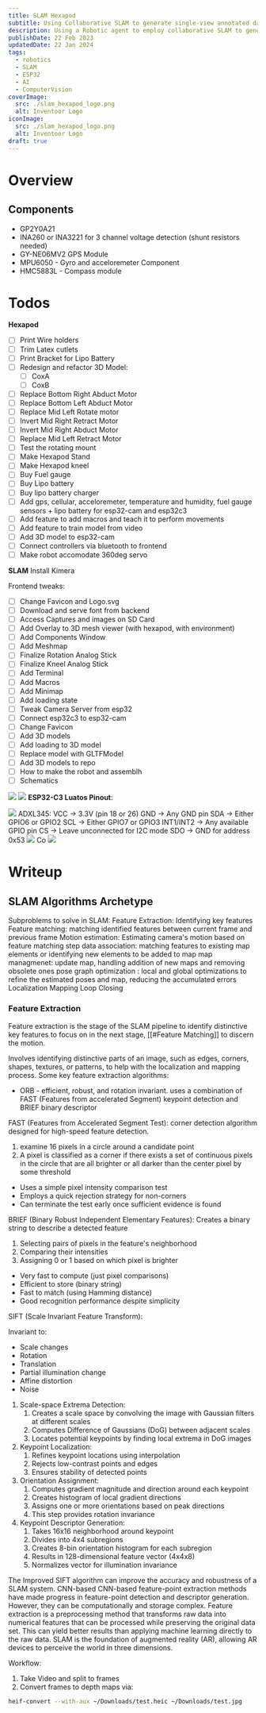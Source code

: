 ```yaml
---
title: SLAM Hexapod
subtitle: Using Collaborative SLAM to generate single-view annotated datasets
description: Using a Robotic agent to employ collaborative SLAM to generate annotated 3D datasets for use in single-view model training
publishDate: 22 Feb 2023
updatedDate: 22 Jan 2024
tags:
  - robotics
  - SLAM
  - ESP32
  - AI
  - ComputerVision
coverImage:
  src: ./slam_hexapod_logo.png
  alt: Inventoor Logo
iconImage:
  src: ./slam_hexapod_logo.png
  alt: Inventoor Logo
draft: true
---
```


# Overview
## Components
- GP2Y0A21
- INA260 or INA3221 for 3 channel voltage detection (shunt resistors needed)
- GY-NE06MV2 GPS Module
- MPU6050 - Gyro and acceloremeter Component
- HMC5883L - Compass module
# Todos
**Hexapod**
- [ ] Print Wire holders
- [ ] Trim Latex cutlets
- [ ] Print Bracket for Lipo Battery
- [ ] Redesign and refactor 3D Model:
	- [ ] CoxA
	- [ ] CoxB
- [ ] Replace Bottom Right Abduct Motor
- [ ] Replace Bottom Left Abduct Motor
- [ ] Replace Mid Left Rotate motor
- [ ] Invert Mid Right Retract Motor
- [ ] Invert Mid Right Abduct Motor
- [ ] Replace Mid Left Retract Motor
- [ ] Test the rotating mount
- [ ] Make Hexapod Stand
- [ ] Make Hexapod kneel
- [ ] Buy Fuel gauge
- [ ] Buy Lipo battery
- [ ] Buy lipo battery charger
- [ ] Add gps, cellular, acceloremeter, temperature and humidity, fuel gauge sensors + lipo battery for esp32-cam and esp32c3
- [ ] Add feature to add macros and teach it to perform movements
- [ ] Add feature to train model from video
- [ ] Add 3D model to esp32-cam
- [ ] Connect controllers via bluetooth to frontend
- [ ] Make robot accomodate 360deg servo

**SLAM**
Install Kimera

Frontend tweaks:
- [ ] Change Favicon and Logo.svg
- [ ] Download and serve font from backend
- [ ] Access Captures and images on SD Card
- [ ] Add Overlay to 3D mesh viewer (with hexapod, with environment)
- [ ] Add Components Window
- [ ] Add Meshmap
- [ ] Finalize Rotation Analog Stick
- [ ] Finalize Kneel Analog Stick
- [ ] Add Terminal
- [ ] Add Macros
- [ ] Add Minimap
- [ ] Add loading state
- [ ] Tweak Camera Server from esp32
- [ ] Connect esp32c3 to esp32-cam
- [ ] Change Favicon
- [ ] Add 3D models
- [ ] Add loading to 3D model
- [ ] Replace model with GLTFModel
- [ ] Add 3D models to repo
- [ ] How to make the robot and assemblh
- [ ] Schematics

![](Pasted%20image%2020241122110017.png)
![](Pasted%20image%2020241110093701.png)
**ESP32-C3 Luatos Pinout**:


![](Pasted%20image%2020241115220112.png)
ADXL345:
VCC → 3.3V (pin 18 or 26)
GND → Any GND pin
SDA → Either GPIO6 or GPIO2
SCL → Either GPIO7 or GPIO3
INT1/INT2 → Any available GPIO pin
CS → Leave unconnected for I2C mode
SDO → GND for address 0x53
![](Pasted%20image%2020241109103212.png)
Co
![](robot.jpeg)
# Writeup
## SLAM Algorithms Archetype
Subproblems to solve in SLAM:
Feature Extraction: Identifying key features
Feature matching: matching identified features between current frame and previous frame
Motion estimation: Estimating camera's motion based on feature matching step
data association: matching features to existing map elements or identifying new elements to be added to map
map managmenet: update map, handling addition of new maps and removing obsolete ones
pose graph optimization : local and global optimizations to refine the estimated poses and map, reducing the accumulated errors
Localization
Mapping
Loop Closing

### Feature Extraction
Feature extraction is the stage of the SLAM pipeline to identify distinctive key features to focus on in the next stage, [[#Feature Matching]] to discern the motion. 

Involves identifying distinctive parts of an image, such as edges, corners, shapes, textures, or patterns, to help with the localization and mapping process. 
Some key feature extraction algorithms:
- ORB -  efficient, robust, and rotation invariant. uses a combination of FAST (Features from accelerated Segment) keypoint detection and BRIEF binary descriptor

FAST (Features from Accelerated Segment Test): corner detection algorithm designed for high-speed feature detection.
1. examine 16 pixels in a circle around a candidate point
2. A pixel is classified as a corner if there exists a set of continuous pixels in the circle that are all brighter or all darker than the center pixel by some threshold

- Uses a simple pixel intensity comparison test
- Employs a quick rejection strategy for non-corners
- Can terminate the test early once sufficient evidence is found

BRIEF (Binary Robust Independent Elementary Features): Creates a binary string to describe a detected feature

1. Selecting pairs of pixels in the feature's neighborhood
2. Comparing their intensities
3. Assigning 0 or 1 based on which pixel is brighter

- Very fast to compute (just pixel comparisons)
- Efficient to store (binary string)
- Fast to match (using Hamming distance)
- Good recognition performance despite simplicity

SIFT (Scale Invariant Feature Transform):

Invariant to:
- Scale changes
- Rotation
- Translation
- Partial illumination change
- Affine distortion
- Noise

1. Scale-space Extrema Detection:
	1. Creates a scale space by convolving the image with Gaussian filters at different scales
	2. Computes Difference of Gaussians (DoG) between adjacent scales
	3. Locates potential keypoints by finding local extrema in DoG images
2. Keypoint Localization:
	1. Refines keypoint locations using interpolation
	2. Rejects low-contrast points and edges
	3. Ensures stability of detected points
3. Orientation Assignment:
	1. Computes gradient magnitude and direction around each keypoint
	2. Creates histogram of local gradient directions
	3. Assigns one or more orientations based on peak directions
	4. This step provides rotation invariance
4. Keypoint Descriptor Generation:
	1. Takes 16x16 neighborhood around keypoint
	2. Divides into 4x4 subregions
	3. Creates 8-bin orientation histogram for each subregion
	4. Results in 128-dimensional feature vector (4x4x8)
	5. Normalizes vector for illumination invariance

The Improved SIFT algorithm can improve the accuracy and robustness of a SLAM system. 
CNN-based
CNN-based feature-point extraction methods have made progress in feature-point detection and descriptor generation. However, they can be computationally and storage complex. 
Feature extraction is a preprocessing method that transforms raw data into numerical features that can be processed while preserving the original data set. This can yield better results than applying machine learning directly to the raw data. 
SLAM is the foundation of augmented reality (AR), allowing AR devices to perceive the world in three dimensions. 


Workflow:
1. Take Video and split to frames
2. Convert frames to depth maps via:
```bash
heif-convert --with-aux ~/Downloads/test.heic ~/Downloads/test.jpg
```